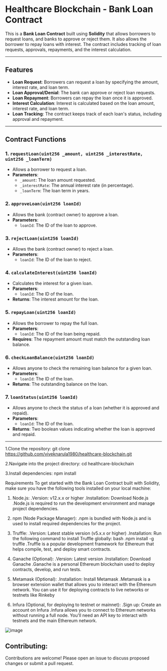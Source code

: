 # Healthcare Blockchain - Bank Loan Contract

This is a  **Bank Loan Contract** built using **Solidity** that allows borrowers to request loans, and banks to approve or reject them. It also allows the borrower to repay loans with interest. The contract includes tracking of loan requests, approvals, repayments, and the interest calculation.

---

## Features

- **Loan Request**: Borrowers can request a loan by specifying the amount, interest rate, and loan term.
- **Loan Approval/Denial**: The bank can approve or reject loan requests.
- **Loan Repayment**: Borrowers can repay the loan once it is approved.
- **Interest Calculation**: Interest is calculated based on the loan amount, interest rate, and loan term.
- **Loan Tracking**: The contract keeps track of each loan's status, including approval and repayment.

---

## Contract Functions

### 1. `requestLoan(uint256 _amount, uint256 _interestRate, uint256 _loanTerm)`
- Allows a borrower to request a loan.
- **Parameters**:
  - `_amount`: The loan amount requested.
  - `_interestRate`: The annual interest rate (in percentage).
  - `_loanTerm`: The loan term in years.

### 2. `approveLoan(uint256 loanId)`
- Allows the bank (contract owner) to approve a loan.
- **Parameters**:
  - `loanId`: The ID of the loan to approve.

### 3. `rejectLoan(uint256 loanId)`
- Allows the bank (contract owner) to reject a loan.
- **Parameters**:
  - `loanId`: The ID of the loan to reject.

### 4. `calculateInterest(uint256 loanId)`
- Calculates the interest for a given loan.
- **Parameters**:
  - `loanId`: The ID of the loan.
- **Returns**: The interest amount for the loan.

### 5. `repayLoan(uint256 loanId)`
- Allows the borrower to repay the full loan.
- **Parameters**:
  - `loanId`: The ID of the loan being repaid.
- **Requires**: The repayment amount must match the outstanding loan balance.

### 6. `checkLoanBalance(uint256 loanId)`
- Allows anyone to check the remaining loan balance for a given loan.
- **Parameters**:
  - `loanId`: The ID of the loan.
- **Returns**: The outstanding balance on the loan.

### 7. `loanStatus(uint256 loanId)`
- Allows anyone to check the status of a loan (whether it is approved and repaid).
- **Parameters**:
  - `loanId`: The ID of the loan.
- **Returns**: Two boolean values indicating whether the loan is approved and repaid.

---

1.Clone the repository:
git clone https://github.com/viveknarula1980/healthcare-blockchain.git

2.Navigate into the project directory:
cd healthcare-blockchain

3.Install dependencies:
npm install



Requirements
To get started with the Bank Loan Contract built with Solidity, make sure you have the following tools installed on your local machine:

1. Node.js:
.Version: v12.x.x or higher
.Installation: Download Node.js
.Node.js is required to run the development environment and manage project dependencies.

3. npm (Node Package Manager):
.npm is bundled with Node.js and is used to install required dependencies for the project.

5. Truffle:
.Version: Latest stable version (v5.x.x or higher)
.Installation: Run the following command to install Truffle globally:
 bash
.npm install -g truffle
.Truffle is a popular development framework for Ethereum that helps compile, test, and deploy smart contracts.

7. Ganache (Optional):
.Version: Latest version
.Installation: Download Ganache
.Ganache is a personal Ethereum blockchain used to deploy contracts, develop, and run tests.

9. Metamask (Optional):
.Installation: Install Metamask
.Metamask is a browser extension wallet that allows you to interact with the Ethereum network. You can use it for deploying contracts to live networks or testnets like Rinkeby

11. Infura (Optional, for deploying to testnet or mainnet):
.Sign up: Create an account on Infura
.Infura allows you to connect to Ethereum networks without running a full node. You'll need an API key to interact with testnets and the main Ethereum network.



![image](https://github.com/user-attachments/assets/c118314c-a1c3-44f8-8cec-a791720bd1d0)


## Contributing:

Contributions are welcome! Please open an issue to discuss proposed changes or submit a pull request.


